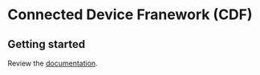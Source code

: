 # Connected Device Franework (CDF)

## Getting started

Review the [documentation](documentation/READEME.md).